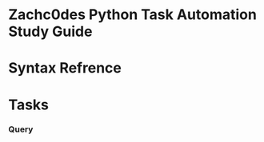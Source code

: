 <h1> Zachc0des Python Task Automation Study Guide </h1>
<h1>Syntax Refrence</h1>
<h1>Tasks</h1>
<h3> Query </h3>
